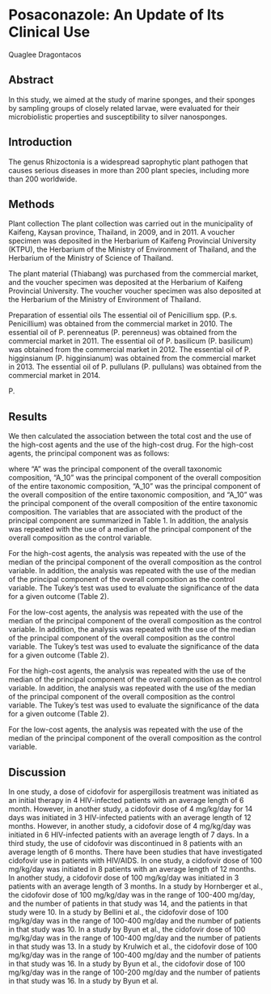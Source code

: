 # Posaconazole: An Update of Its Clinical Use
Quaglee Dragontacos


## Abstract
In this study, we aimed at the study of marine sponges, and their sponges by sampling groups of closely related larvae, were evaluated for their microbiolistic properties and susceptibility to silver nanosponges.


## Introduction
The genus Rhizoctonia is a widespread saprophytic plant pathogen that causes serious diseases in more than 200 plant species, including more than 200 worldwide.


## Methods
Plant collection
The plant collection was carried out in the municipality of Kaifeng, Kaysan province, Thailand, in 2009, and in 2011. A voucher specimen was deposited in the Herbarium of Kaifeng Provincial University (KTPU), the Herbarium of the Ministry of Environment of Thailand, and the Herbarium of the Ministry of Science of Thailand.

The plant material (Thiabang) was purchased from the commercial market, and the voucher specimen was deposited at the Herbarium of Kaifeng Provincial University. The voucher voucher specimen was also deposited at the Herbarium of the Ministry of Environment of Thailand.

Preparation of essential oils
The essential oil of Penicillium spp. (P.s. Penicillium) was obtained from the commercial market in 2010. The essential oil of P. perenneatus (P. perenneus) was obtained from the commercial market in 2011. The essential oil of P. basilicum (P. basilicum) was obtained from the commercial market in 2012. The essential oil of P. higginsianum (P. higginsianum) was obtained from the commercial market in 2013. The essential oil of P. pullulans (P. pullulans) was obtained from the commercial market in 2014.

P.


## Results
We then calculated the association between the total cost and the use of the high-cost agents and the use of the high-cost drug. For the high-cost agents, the principal component was as follows:

where “A” was the principal component of the overall taxonomic composition, “A_10” was the principal component of the overall composition of the entire taxonomic composition, “A_10” was the principal component of the overall composition of the entire taxonomic composition, and “A_10” was the principal component of the overall composition of the entire taxonomic composition. The variables that are associated with the product of the principal component are summarized in Table 1. In addition, the analysis was repeated with the use of a median of the principal component of the overall composition as the control variable.

For the high-cost agents, the analysis was repeated with the use of the median of the principal component of the overall composition as the control variable. In addition, the analysis was repeated with the use of the median of the principal component of the overall composition as the control variable. The Tukey’s test was used to evaluate the significance of the data for a given outcome (Table 2).

For the low-cost agents, the analysis was repeated with the use of the median of the principal component of the overall composition as the control variable. In addition, the analysis was repeated with the use of the median of the principal component of the overall composition as the control variable. The Tukey’s test was used to evaluate the significance of the data for a given outcome (Table 2).

For the high-cost agents, the analysis was repeated with the use of the median of the principal component of the overall composition as the control variable. In addition, the analysis was repeated with the use of the median of the principal component of the overall composition as the control variable. The Tukey’s test was used to evaluate the significance of the data for a given outcome (Table 2).

For the low-cost agents, the analysis was repeated with the use of the median of the principal component of the overall composition as the control variable.


## Discussion
In one study, a dose of cidofovir for aspergillosis treatment was initiated as an initial therapy in 4 HIV-infected patients with an average length of 6 month. However, in another study, a cidofovir dose of 4 mg/kg/day for 14 days was initiated in 3 HIV-infected patients with an average length of 12 months. However, in another study, a cidofovir dose of 4 mg/kg/day was initiated in 6 HIV-infected patients with an average length of 7 days. In a third study, the use of cidofovir was discontinued in 8 patients with an average length of 6 months. There have been studies that have investigated cidofovir use in patients with HIV/AIDS. In one study, a cidofovir dose of 100 mg/kg/day was initiated in 8 patients with an average length of 12 months. In another study, a cidofovir dose of 100 mg/kg/day was initiated in 3 patients with an average length of 3 months. In a study by Hornberger et al., the cidofovir dose of 100 mg/kg/day was in the range of 100-400 mg/day, and the number of patients in that study was 14, and the patients in that study were 10. In a study by Bellini et al., the cidofovir dose of 100 mg/kg/day was in the range of 100-400 mg/day and the number of patients in that study was 10. In a study by Byun et al., the cidofovir dose of 100 mg/kg/day was in the range of 100-400 mg/day and the number of patients in that study was 13. In a study by Krulwich et al., the cidofovir dose of 100 mg/kg/day was in the range of 100-400 mg/day and the number of patients in that study was 16. In a study by Byun et al., the cidofovir dose of 100 mg/kg/day was in the range of 100-200 mg/day and the number of patients in that study was 16. In a study by Byun et al.
